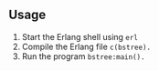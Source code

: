 ## Usage
1. Start the Erlang shell using `erl`
2. Compile the Erlang file `c(bstree).`
3. Run the program `bstree:main().`

